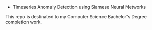 * Timeseries Anomaly Detection using Siamese Neural Networks

This repo is destinated to my Computer Science Bachelor's Degree completion work.
